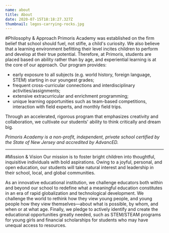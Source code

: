 ```yaml
---
name: about
title: About
date: 2020-07-15T18:18:27.327Z
thumbnail: legos-carrying-rocks.jpg
---
```

#Philosophy & Approach
Primoris Academy was established on the firm belief that school should fuel, not stifle, a child's curiosity. We also believe that a learning environment befitting their level incites children to perform and develop at their true potential. Therefore, at Primoris, students are placed based on ability rather than by age, and experiential learning is at the core of our approach. Our program provides:

- early exposure to all subjects (e.g. world history, foreign language, STEM) starting in our youngest grades;
- frequent cross-curricular connections and interdisciplinary activities/assignments;
- extensive extracurricular and enrichment programming;
- unique learning opportunities such as team-based competitions, interaction with field experts, and monthly field trips.

Through an accelerated, rigorous program that emphasizes creativity and collaboration, we cultivate our students' ability to think critically and dream big.

*Primoris Academy is a non-profit, independent, private school certified by the State of New Jersey and accredited by AdvancED.*

---

#Mission & Vision
Our mission is to foster bright children into thoughtful, inquisitive individuals with bold aspirations. Owing to a joyful, personal, and open education, our students will take natural interest and leadership in their school, local, and global communities.

As an innovative educational institution, we challenge educators both within and beyond our school to redefine what a meaningful education constitutes in an era of rapid globalization and technological development. We challenge the world to rethink how they view young people, and young people how they view themselves—about what is possible, by whom, and when or at what age. Finally, we pledge to actively identify and create the educational opportunities greatly needed, such as STEM/STEAM programs for young girls and financial scholarships for students who may have unequal access to resources.